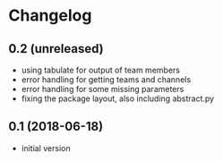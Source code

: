 # Changelog

## 0.2 (unreleased)
- using tabulate for output of team members
- error handling for getting teams and channels
- error handling for some missing parameters
- fixing the package layout, also including abstract.py

## 0.1 (2018-06-18)
- initial version
